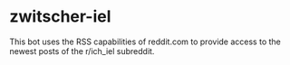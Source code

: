 # zwitscher-iel

This bot uses the RSS capabilities of reddit.com to provide access to the newest posts of the r/ich_iel subreddit.
